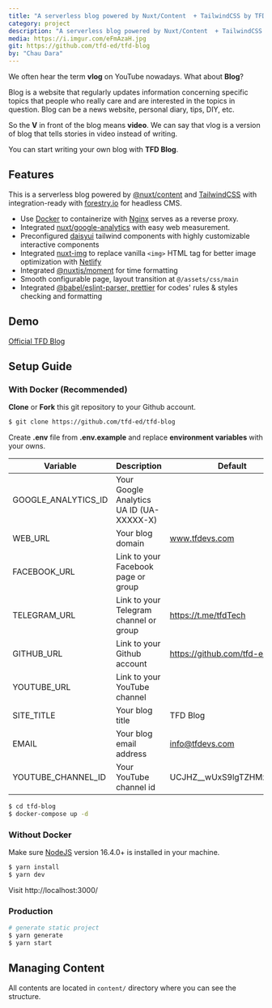```yaml
---
title: "A serverless blog powered by Nuxt/Content  + TailwindCSS by TFD"
category: project
description: "A serverless blog powered by Nuxt/Content  + TailwindCSS by TFD"
media: https://i.imgur.com/eFmAzaH.jpg
git: https://github.com/tfd-ed/tfd-blog
by: "Chau Dara"
---
```

We often hear the term **vlog** on YouTube nowadays. What about **Blog**?

Blog is a website that regularly updates information concerning specific topics that people who really care and are interested in the topics in question. Blog can be a news website, personal diary, tips, DIY, etc.

So the **V** in front of the blog means **video**. We can say  that vlog is a version of blog that tells stories in video instead of writing.

You can start writing your own blog with **TFD Blog**.

## Features

This is a serverless blog powered by [@nuxt/content](https://content.nuxtjs.org/) and  [TailwindCSS](https://tailwindcss.com/)  with integration-ready with [forestry.io](https://forestry.io/) for headless CMS.

- Use [Docker](https://www.docker.com/) to containerize with [Nginx](https://www.nginx.com/) serves as a reverse proxy.
-  Integrated [nuxt/google-analytics](https://google-analytics.nuxtjs.org/) with easy web measurement.
- Preconfigured [daisyui](https://daisyui.com/) tailwind components with highly customizable interactive components
- Integrated [nuxt-img](https://image.nuxtjs.org/components/nuxt-img/) to replace vanilla  ``<img>`` HTML tag for better image optimization with [Netlify](https://www.netlify.com/)
- Integrated [@nuxtjs/moment](https://www.npmjs.com/package/@nuxtjs/moment) for time formatting
- Smooth configurable page, layout transition at ``@/assets/css/main``
- Integrated [@babel/eslint-parser, prettier](https://www.npmjs.com/package/@babel/eslint-parser) for codes' rules & styles checking and formatting

## Demo
[Official TFD Blog](https://tfdevs.com)

## Setup Guide
### With Docker (Recommended)
**Clone** or **Fork** this git repository to your Github account.
```bash  
$ git clone https://github.com/tfd-ed/tfd-blog  
````  
Create **.env** file from **.env.example** and replace **environment variables** with your owns.

| Variable            | Description                              | Default                   |
|---------------------|------------------------------------------|---------------------------|
| GOOGLE_ANALYTICS_ID | Your Google Analytics UA ID (UA-XXXXX-X) |                           |
| WEB_URL             | Your blog domain                         | www.tfdevs.com            |
| FACEBOOK_URL        | Link to your Facebook page or group      |                           |
| TELEGRAM_URL        | Link to your Telegram channel or group   | https://t.me/tfdTech      |
| GITHUB_URL          | Link to your Github account              | https://github.com/tfd-ed |
| YOUTUBE_URL         | Link to your YouTube channel             |                           |
| SITE_TITLE          | Your blog title                          | TFD Blog                  |
| EMAIL               | Your blog email address                  | info@tfdevs.com           |
| YOUTUBE_CHANNEL_ID  | Your YouTube channel id                  | UCJHZ__wUxS9lgTZHMxpMJcQ  |


```bash    
$ cd tfd-blog   
$ docker-compose up -d   
````  

### Without Docker
Make sure [NodeJS](https://nodejs.dev/) version 16.4.0+ is installed in your machine.
```bash      
$ yarn install  
$ yarn dev  
````  
Visit http://localhost:3000/

### Production
```bash  
# generate static project  
$ yarn generate  
$ yarn start  
```  

## Managing Content

All contents are located in `content/` directory where you can see the structure.
